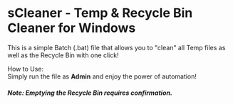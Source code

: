 # sCleaner - Temp & Recycle Bin Cleaner for Windows
This is a simple Batch (.bat) file that allows you to "clean" all Temp files as well as the Recycle Bin with one click!

How to Use:
<br>
Simply run the file as <b>Admin</b> and enjoy the power of automation!
<br>
<h5>Note: Emptying the Recycle Bin requires confirmation.<h5>

